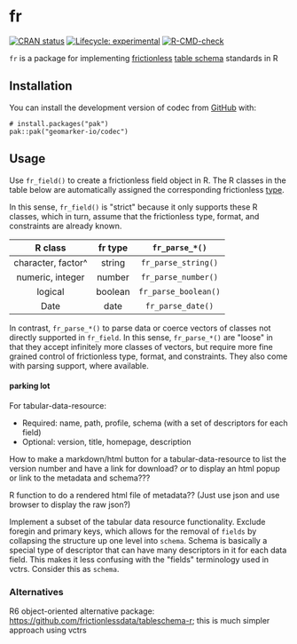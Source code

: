 # fr

<!-- badges: start -->
[![CRAN status](https://www.r-pkg.org/badges/version/fr)](https://CRAN.R-project.org/package=fr)
[![Lifecycle: experimental](https://img.shields.io/badge/lifecycle-experimental-orange.svg)](https://lifecycle.r-lib.org/articles/stages.html#experimental)
[![R-CMD-check](https://github.com/cole-brokamp/fr/actions/workflows/R-CMD-check.yaml/badge.svg)](https://github.com/cole-brokamp/fr/actions/workflows/R-CMD-check.yaml)
<!-- badges: end -->

`fr` is a package for implementing [frictionless](https://specs.frictionlessdata.io) [table schema](https://specs.frictionlessdata.io/table-schema) standards in R

## Installation

You can install the development version of codec from [GitHub](https://github.com/) with:

    # install.packages("pak")
    pak::pak("geomarker-io/codec")
	
## Usage

Use `fr_field()` to create a frictionless field object in R. The R classes in the table below are automatically assigned the corresponding frictionless [type](https://specs.frictionlessdata.io/table-schema/#types-and-formats).

In this sense, `fr_field()` is "strict" because it only supports these R classes, which in turn, assume that the frictionless type, format, and constraints are already known.

| **R class**        | **fr type** | **`fr_parse_*()`**   |
|:------------------:|:-----------:|:--------------------:|
| character, factor^ | string      | `fr_parse_string()`  |
| numeric, integer   | number      | `fr_parse_number()`  |
| logical            | boolean     | `fr_parse_boolean()` |
| Date               | date        | `fr_parse_date()`    |

In contrast, `fr_parse_*()` to parse data or coerce vectors of classes not directly supported in `fr_field`. In this sense, `fr_parse_*()` are "loose" in that they accept infinitely more classes of vectors, but require more fine grained control of frictionless type, format, and constraints.  They also come with parsing support, where available.

#### parking lot

For tabular-data-resource:

- Required: name, path, profile, schema (with a set of descriptors for each field)
- Optional: version, title, homepage, description

How to make a markdown/html button for a tabular-data-resource to list the version number and have a link for download?  *or* to display an html popup or link to the metadata and schema???

R function to do a rendered html file of metadata?? (Just use json and use browser to display the raw json?)

Implement a subset of the tabular data resource functionality. Exclude foregin and primary keys, which allows for the removal of `fields` by collapsing the structure up one level into `schema`. Schema is basically a special type of descriptor that can have many descriptors in it for each data field. This makes it less confusing with the "fields" terminology used in vctrs. Consider this as `schema`.

### Alternatives

R6 object-oriented alternative package: https://github.com/frictionlessdata/tableschema-r; this is much simpler approach using vctrs
